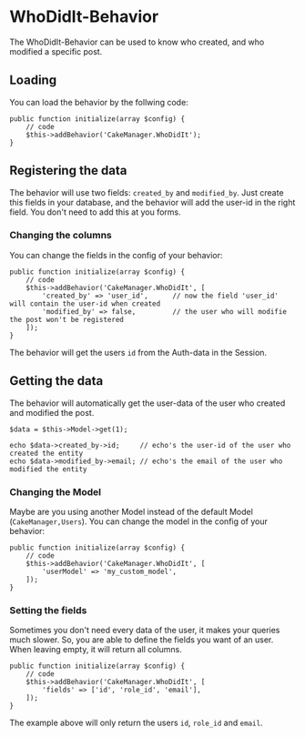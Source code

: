 WhoDidIt-Behavior
==================

The WhoDidIt-Behavior can be used to know who created, and who modified a specific post. 

Loading
-------

You can load the behavior by the follwing code:

    public function initialize(array $config) {
        // code
        $this->addBehavior('CakeManager.WhoDidIt');
    }

Registering the data
--------------------

The behavior will use two fields: `created_by` and `modified_by`. Just create this fields in your database, and the behavior will add the user-id in the right field. You don't need to add this at you forms.

### Changing the columns
You can change the fields in the config of your behavior:

    public function initialize(array $config) {
        // code
        $this->addBehavior('CakeManager.WhoDidIt', [
            'created_by' => 'user_id',      // now the field 'user_id' will contain the user-id when created
            'modified_by' => false,         // the user who will modifie the post won't be registered
        ]);
    }

The behavior will get the users `id` from the Auth-data in the Session.

Getting the data
----------------    

The behavior will automatically get the user-data of the user who created and modified the post.

    $data = $this->Model->get(1);
        
    echo $data->created_by->id;     // echo's the user-id of the user who created the entity
    echo $data->modified_by->email; // echo's the email of the user who modified the entity

### Changing the Model
Maybe are you using another Model instead of the default Model (`CakeManager,Users`).
You can change the model in the config of your behavior:

    public function initialize(array $config) {
        // code
        $this->addBehavior('CakeManager.WhoDidIt', [
            'userModel' => 'my_custom_model',
        ]);
    }

### Setting the fields

Sometimes you don't need every data of the user, it makes your queries much slower. So, you are able to define the fields you want of an user. When leaving empty, it will return all columns.

    public function initialize(array $config) {
        // code
        $this->addBehavior('CakeManager.WhoDidIt', [
            'fields' => ['id', 'role_id', 'email'],
        ]);
    }
    
The example above will only return the users `id`, `role_id` and `email`.

